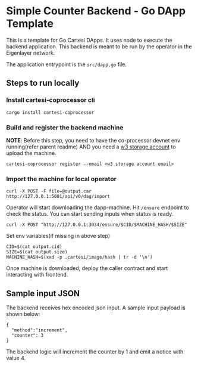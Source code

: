 # Simple Counter Backend - Go DApp Template

This is a template for Go Cartesi DApps. It uses node to execute the backend application. This backend is meant to be run by the operator in the Eigenlayer network.

The application entrypoint is the `src/dapp.go` file.

## Steps to run locally
### Install cartesi-coprocessor cli 
```
cargo install cartesi-coprocessor
```

### Build and register the backend machine
**NOTE**: Before this step, you need to have the co-processor devnet env running(refer parent readme) AND you need a [w3 storage account](https://web3.storage/) to upload the machine.
```
cartesi-coprocessor register --email <w3 storage account email>
```

### Import the machine for local operator
```
curl -X POST -F file=@output.car http://127.0.0.1:5001/api/v0/dag/import
```
Operator will start downloading the dapp-machine. Hit `/ensure` endpoint to check the status. You can start sending inputs when status is ready.
```
curl -X POST "http://127.0.0.1:3034/ensure/$CID/$MACHINE_HASH/$SIZE"
```

Set env variables(if missing in above step)
```
CID=$(cat output.cid) 
SIZE=$(cat output.size)
MACHINE_HASH=$(xxd -p .cartesi/image/hash | tr -d '\n')
```
Once machine is downloaded, deploy the caller contract and start interacting with frontend.


## Sample input JSON
The backend receives hex encoded json input. A sample input payload is shown below:
```
{
  "method":"increment",
  "counter": 3
}
```
The backend logic will increment the counter by 1 and emit a notice with value 4.